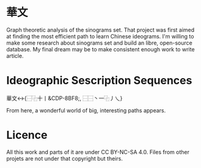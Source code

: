 華文
====

Graph theoretic analysis of the sinograms set. That project was first aimed at finding the most efficient path to learn Chinese ideograms. I'm willing to make some research about sinograms set and build an libre, open-source database. My final dream may be to make consistent enough work to write article.

Ideographic Sescription Sequences
=================================

華文↔{⿱⿻十丨&CDP-8BF8;, ⿱⿱丶一⿻丿乀}

From here, a wonderful world of big, interesting paths appears.

Licence
=======

All this work and parts of it are under CC BY-NC-SA 4.0. Files from other projets are not under that copyright but theirs.
